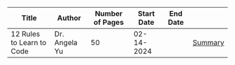 <table>
    <thead>
        <th>Title</th>
        <th>Author</th>
        <th>Number of Pages</th>
        <th>Start Date</th>
        <th>End Date</th>
        <th></th>
    </thead>
    <tbody>
        <tr>
            <td>12 Rules to Learn to Code</td>
            <td>Dr. Angela Yu</td>
            <td>50</td>
            <td>02-14-2024</td>
            <td></td>
            <td><a href="12-rules-to-learn-to-code.html">Summary</a></td>
        </tr>
    </tbody>
</table>